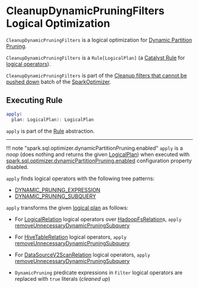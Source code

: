 # CleanupDynamicPruningFilters Logical Optimization

`CleanupDynamicPruningFilters` is a logical optimization for [Dynamic Partition Pruning](../dynamic-partition-pruning/index.md).

`CleanupDynamicPruningFilters` is a `Rule[LogicalPlan]` (a [Catalyst Rule](../catalyst/Rule.md) for [logical operators](../logical-operators/LogicalPlan.md)).

`CleanupDynamicPruningFilters` is part of the [Cleanup filters that cannot be pushed down](../SparkOptimizer.md#cleanup-filters-that-cannot-be-pushed-down) batch of the [SparkOptimizer](../SparkOptimizer.md#defaultBatches).

## <span id="apply"> Executing Rule

```scala
apply(
  plan: LogicalPlan): LogicalPlan
```

`apply` is part of the [Rule](../catalyst/Rule.md#apply) abstraction.

---

!!! note "spark.sql.optimizer.dynamicPartitionPruning.enabled"
    `apply` is a _noop_ (does nothing and returns the given [LogicalPlan](../logical-operators/LogicalPlan.md)) when executed with [spark.sql.optimizer.dynamicPartitionPruning.enabled](../configuration-properties.md#spark.sql.optimizer.dynamicPartitionPruning.enabled) configuration property disabled.

`apply` finds logical operators with the following tree patterns:

* [DYNAMIC_PRUNING_EXPRESSION](../catalyst/TreePattern.md#DYNAMIC_PRUNING_EXPRESSION)
* [DYNAMIC_PRUNING_SUBQUERY](../catalyst/TreePattern.md#DYNAMIC_PRUNING_SUBQUERY)

`apply` transforms the given [logical plan](../logical-operators/LogicalPlan.md) as follows:

* For [LogicalRelation](../logical-operators/LogicalRelation.md) logical operators over [HadoopFsRelation](../connectors/HadoopFsRelation.md)s, `apply` [removeUnnecessaryDynamicPruningSubquery](#removeUnnecessaryDynamicPruningSubquery)

* For [HiveTableRelation](../hive/HiveTableRelation.md) logical operators, `apply` [removeUnnecessaryDynamicPruningSubquery](#removeUnnecessaryDynamicPruningSubquery)

* For [DataSourceV2ScanRelation](../logical-operators/DataSourceV2ScanRelation.md) logical operators, `apply` [removeUnnecessaryDynamicPruningSubquery](#removeUnnecessaryDynamicPruningSubquery)

* `DynamicPruning` predicate expressions in `Filter` logical operators are replaced with `true` literals (_cleaned up_)
